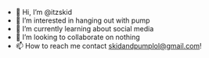 - 👋 Hi, I’m @itzskid
- 👀 I’m interested in hanging out with pump
- 🌱 I’m currently learning about social media
- 💞️ I’m looking to collaborate on nothing
- 📫 How to reach me contact skidandpumplol@gmail.com!

<!---
itzskid/itzskid is a ✨ special ✨ repository because its `README.md` (this file) appears on your GitHub profile.
You can click the Preview link to take a look at your changes.
--->
